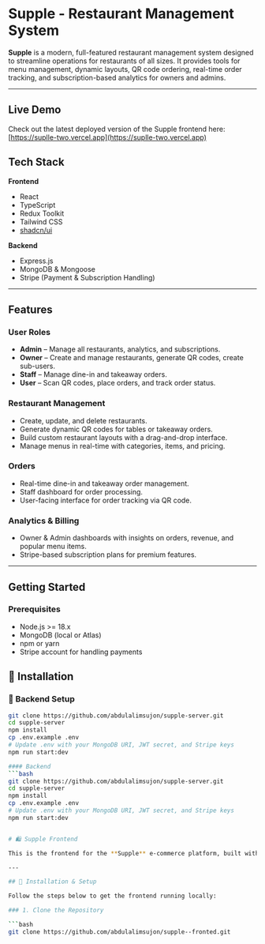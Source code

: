 # Supple - Restaurant Management System

**Supple** is a modern, full-featured restaurant management system designed to streamline operations for restaurants of all sizes. It provides tools for menu management, dynamic layouts, QR code ordering, real-time order tracking, and subscription-based analytics for owners and admins.  

---

##  Live Demo

Check out the latest deployed version of the Supple frontend here:  
[https://suplle-two.vercel.app](https://suplle-two.vercel.app)  


## Tech Stack

**Frontend**  
- React  
- TypeScript  
- Redux Toolkit  
- Tailwind CSS  
- [shadcn/ui](https://shadcn.dev)  

**Backend**  
- Express.js  
- MongoDB & Mongoose  
- Stripe (Payment & Subscription Handling)  

---

## Features

### User Roles
- **Admin** – Manage all restaurants, analytics, and subscriptions.  
- **Owner** – Create and manage restaurants, generate QR codes, create sub-users.  
- **Staff** – Manage dine-in and takeaway orders.  
- **User** – Scan QR codes, place orders, and track order status.  

### Restaurant Management
- Create, update, and delete restaurants.  
- Generate dynamic QR codes for tables or takeaway orders.  
- Build custom restaurant layouts with a drag-and-drop interface.  
- Manage menus in real-time with categories, items, and pricing.  

### Orders
- Real-time dine-in and takeaway order management.  
- Staff dashboard for order processing.  
- User-facing interface for order tracking via QR code.  

### Analytics & Billing
- Owner & Admin dashboards with insights on orders, revenue, and popular menu items.  
- Stripe-based subscription plans for premium features.  

---

## Getting Started

### Prerequisites
- Node.js >= 18.x  
- MongoDB (local or Atlas)  
- npm or yarn  
- Stripe account for handling payments  

## 🚀 Installation

### 🔧 Backend Setup

```bash
git clone https://github.com/abdulalimsujon/supple-server.git
cd supple-server  
npm install
cp .env.example .env
# Update .env with your MongoDB URI, JWT secret, and Stripe keys
npm run start:dev

#### Backend
```bash
git clone https://github.com/abdulalimsujon/supple-server.git
cd supple-server  
npm install
cp .env.example .env
# Update .env with your MongoDB URI, JWT secret, and Stripe keys
npm run start:dev


# 🛍️ Supple Frontend

This is the frontend for the **Supple** e-commerce platform, built with **React** and **Vite**.

---

## 🚀 Installation & Setup

Follow the steps below to get the frontend running locally:

### 1. Clone the Repository

```bash
git clone https://github.com/abdulalimsujon/supple--fronted.git

